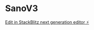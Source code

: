 # SanoV3

[Edit in StackBlitz next generation editor ⚡️](https://stackblitz.com/~/github.com/scoshields/SanoV3)